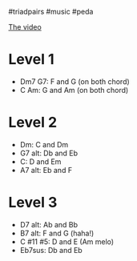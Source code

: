 #triadpairs #music #peda

[The video](https://www.youtube.com/watch?v=mS1rAtvOgXc)

# Level 1

* Dm7 G7: F and G (on both chord)
* C Am: G and Am (on both chord)

# Level 2

* Dm: C and Dm
* G7 alt: Db and Eb
* C: D and Em
* A7 alt:  Eb and F

# Level 3

* D7 alt: Ab and Bb
* B7 alt: F and G (haha!)
* C #11 #5: D and E (Am melo)
* Eb7sus: Db and Eb
